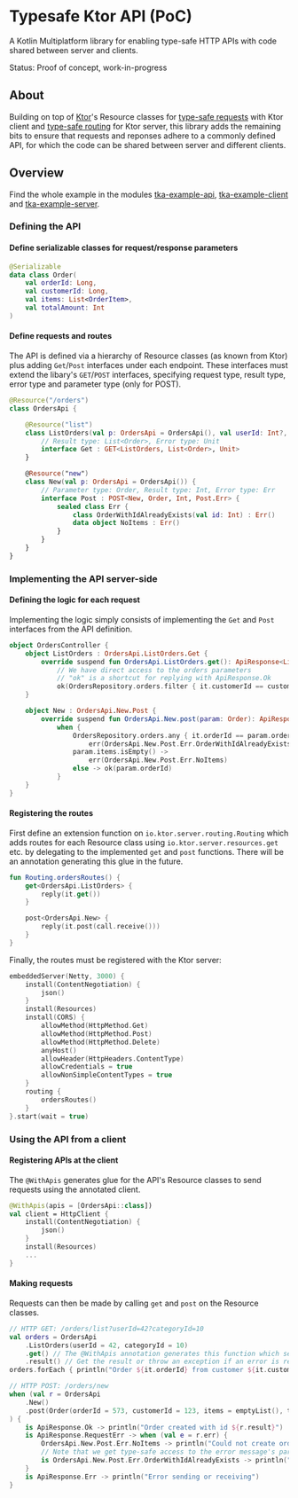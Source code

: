 # Typesafe Ktor API (PoC)

A Kotlin Multiplatform library for enabling type-safe HTTP APIs with code shared between server and clients.

Status: Proof of concept, work-in-progress

## About

Building on top of [Ktor](https://ktor.io)'s Resource classes for [type-safe requests](https://ktor.io/docs/type-safe-request.html) with Ktor client and [type-safe routing](https://ktor.io/docs/type-safe-routing.html) for Ktor server, this library adds the remaining bits to ensure that requests and reponses adhere to a commonly defined API, for which the code can be shared between server and different clients.

## Overview

Find the whole example in the modules [tka-example-api](tka-example-api), [tka-example-client](tka-example-client) and [tka-example-server](tka-example-server).

### Defining the API

#### Define serializable classes for request/response parameters
```kotlin
@Serializable
data class Order(
    val orderId: Long,
    val customerId: Long,
    val items: List<OrderItem>,
    val totalAmount: Int
)
```

#### Define requests and routes

The API is defined via a hierarchy of Resource classes (as known from Ktor) plus adding `Get`/`Post` interfaces under each endpoint. These interfaces must extend the libary's `GET`/`POST` interfaces, specifying request type, result type, error type and parameter type (only for POST).

```kotlin
@Resource("/orders")
class OrdersApi {

    @Resource("list")
    class ListOrders(val p: OrdersApi = OrdersApi(), val userId: Int?, val categoryId: Int?) {
        // Result type: List<Order>, Error type: Unit
        interface Get : GET<ListOrders, List<Order>, Unit>
    }

    @Resource("new")
    class New(val p: OrdersApi = OrdersApi()) {
        // Parameter type: Order, Result type: Int, Error type: Err
        interface Post : POST<New, Order, Int, Post.Err> {
            sealed class Err {
                class OrderWithIdAlreadyExists(val id: Int) : Err()
                data object NoItems : Err()
            }
        }
    }
}
```

### Implementing the API server-side

#### Defining the logic for each request

Implementing the logic simply consists of implementing the `Get` and `Post` interfaces from the API definition.

```kotlin
object OrdersController {
    object ListOrders : OrdersApi.ListOrders.Get {
        override suspend fun OrdersApi.ListOrders.get(): ApiResponse<List<Order>, Unit> =
            // We have direct access to the orders parameters
            // "ok" is a shortcut for replying with ApiResponse.Ok
            ok(OrdersRepository.orders.filter { it.customerId == customerId && it.items.any { it.categoryId == categoryId } })
    }

    object New : OrdersApi.New.Post {
        override suspend fun OrdersApi.New.post(param: Order): ApiResponse<Long, OrdersApi.New.Post.Err> =
            when {
                OrdersRepository.orders.any { it.orderId == param.orderId } ->
                    err(OrdersApi.New.Post.Err.OrderWithIdAlreadyExists(param.orderId))
                param.items.isEmpty() ->
                    err(OrdersApi.New.Post.Err.NoItems)
                else -> ok(param.orderId)
            }
    }
}
```

#### Registering the routes

First define an extension function on `io.ktor.server.routing.Routing` which adds routes for each Resource class using `io.ktor.server.resources.get` etc. by delegating to the implemented `get` and `post` functions.
There will be an annotation generating this glue in the future.

```kotlin
fun Routing.ordersRoutes() {
    get<OrdersApi.ListOrders> {
        reply(it.get())
    }

    post<OrdersApi.New> {
        reply(it.post(call.receive()))
    }
}

```

Finally, the routes must be registered with the Ktor server:

```kotlin
embeddedServer(Netty, 3000) {
    install(ContentNegotiation) {
        json()
    }
    install(Resources)
    install(CORS) {
        allowMethod(HttpMethod.Get)
        allowMethod(HttpMethod.Post)
        allowMethod(HttpMethod.Delete)
        anyHost()
        allowHeader(HttpHeaders.ContentType)
        allowCredentials = true
        allowNonSimpleContentTypes = true
    }
    routing {
        ordersRoutes()
    }
}.start(wait = true)
```


### Using the API from a client

#### Registering APIs at the client

The `@WithApis` generates glue for the API's Resource classes to send requests using the annotated client.

```kotlin
@WithApis(apis = [OrdersApi::class])
val client = HttpClient {
    install(ContentNegotiation) {
        json()
    }
    install(Resources)
    ...
}
```

#### Making requests

Requests can then be made by calling `get` and `post` on the Resource classes.

```kotlin
// HTTP GET: /orders/list?userId=42?categoryId=10
val orders = OrdersApi
    .ListOrders(userId = 42, categoryId = 10)
    .get() // The @WithApis annotation generates this function which sends the request using client
    .result() // Get the result or throw an exception if an error is returned
orders.forEach { println("Order ${it.orderId} from customer ${it.customerId}") }

// HTTP POST: /orders/new
when (val r = OrdersApi
    .New()
    .post(Order(orderId = 573, customerId = 123, items = emptyList(), totalAmount = 0))
) {
    is ApiResponse.Ok -> println("Order created with id ${r.result}")
    is ApiResponse.RequestErr -> when (val e = r.err) {
        OrdersApi.New.Post.Err.NoItems -> println("Could not create order: the order contains no items")
        // Note that we get type-safe access to the error message's parameters!
        is OrdersApi.New.Post.Err.OrderWithIdAlreadyExists -> println("An order with id ${e.id} already exists")
    }
    is ApiResponse.Err -> println("Error sending or receiving")
}
```
